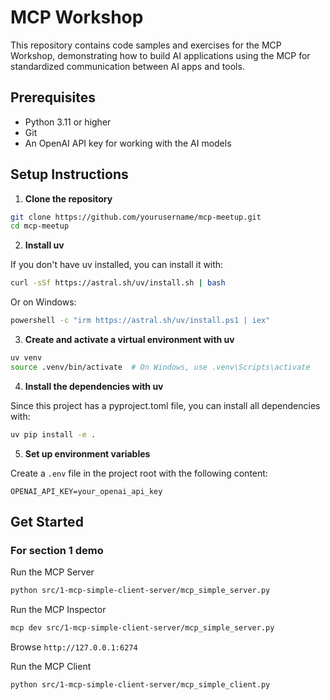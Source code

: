 # MCP Workshop

This repository contains code samples and exercises for the MCP Workshop, demonstrating how to build AI applications using the MCP for standardized communication between AI apps and tools.

## Prerequisites

- Python 3.11 or higher
- Git
- An OpenAI API key for working with the AI models

## Setup Instructions

1. **Clone the repository**

```bash
git clone https://github.com/yourusername/mcp-meetup.git
cd mcp-meetup
```

2. **Install uv**

If you don't have uv installed, you can install it with:

```bash
curl -sSf https://astral.sh/uv/install.sh | bash
```

Or on Windows:

```bash
powershell -c "irm https://astral.sh/uv/install.ps1 | iex"
```

3. **Create and activate a virtual environment with uv**

```bash
uv venv
source .venv/bin/activate  # On Windows, use .venv\Scripts\activate
```

4. **Install the dependencies with uv**

Since this project has a pyproject.toml file, you can install all dependencies with:

```bash
uv pip install -e .
```

5. **Set up environment variables**

Create a `.env` file in the project root with the following content:

```
OPENAI_API_KEY=your_openai_api_key
```

## Get Started

### For section 1 demo

Run the MCP Server

```bash
python src/1-mcp-simple-client-server/mcp_simple_server.py
```


Run the MCP Inspector

```bash
mcp dev src/1-mcp-simple-client-server/mcp_simple_server.py
```
Browse `http://127.0.0.1:6274`

Run the MCP Client

```bash
python src/1-mcp-simple-client-server/mcp_simple_client.py
```